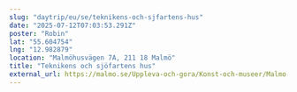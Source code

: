 ```yaml
---
slug: "daytrip/eu/se/teknikens-och-sjfartens-hus"
date: "2025-07-12T07:03:53.291Z"
poster: "Robin"
lat: "55.604754"
lng: "12.982879"
location: "Malmöhusvägen 7A, 211 18 Malmö"
title: "Teknikens och sjöfartens hus"
external_url: https://malmo.se/Uppleva-och-gora/Konst-och-museer/Malmo-museum/Besok-Malmo-museum/Vara-byggnader/Teknikens-och-sjofartens-hus.html
---
```

 